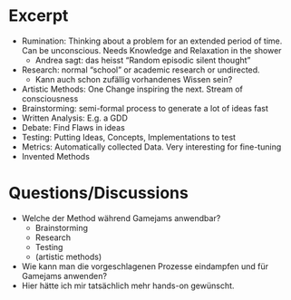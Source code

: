 # Excerpt

- Rumination: Thinking about a problem for an extended period of time. Can be unconscious. Needs Knowledge and Relaxation in the shower
    - Andrea sagt: das heisst “Random episodic silent thought”
- Research: normal “school” or academic research or undirected.
    - Kann auch schon zufällig vorhandenes Wissen sein?
- Artistic Methods: One Change inspiring the next. Stream of consciousness
- Brainstorming: semi-formal process to generate a lot of ideas fast
- Written Analysis: E.g. a GDD
- Debate: Find Flaws in ideas
- Testing: Putting Ideas, Concepts, Implementations to test
- Metrics: Automatically collected Data. Very interesting for fine-tuning
- Invented Methods

# Questions/Discussions

- Welche der Method während Gamejams anwendbar?
    - Brainstorming
    - Research
    - Testing
    - (artistic methods)
- Wie kann man die vorgeschlagenen Prozesse eindampfen und für Gamejams anwenden?
- Hier hätte ich mir tatsächlich mehr hands-on gewünscht.
